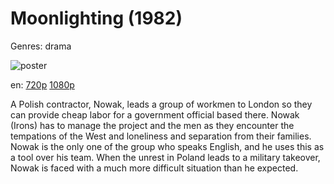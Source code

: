 # Moonlighting (1982)

Genres: drama

![poster](http://image.tmdb.org/t/p/w500/A10ctrMho2nVcPGfxSy2pxezTPm.jpg)

en:
  [720p](magnet:?xt=urn:btih:8e48ce3df71fdd092c670b3fdac890fc69559e58&dn=Moonlighting+%281982%29+720p+BrRip+x264+-+YIFY&tr=udp%3A%2F%2Ftracker.openbittorrent.com%3A80%2Fannounce&tr=udp%3A%2F%2Fglotorrents.pw%3A6969%2Fannounce&tr=udp%3A%2F%2Ftracker.openbittorrent.com%3A80%2Fannounce&tr=udp%3A%2F%2Ftracker.opentrackr.org%3A1337%2Fannounce&tr=udp%3A%2F%2Fzer0day.to%3A1337%2Fannounce&tr=udp%3A%2F%2Ftracker.coppersurfer.tk%3A6969%2Fannounce)
  [1080p](magnet:?xt=urn:btih:8F0AD4EFAC882CD4DF164CAB6D6F8976C63D3BF2&tr=udp://glotorrents.pw:6969/announce&tr=udp://tracker.opentrackr.org:1337/announce&tr=udp://torrent.gresille.org:80/announce&tr=udp://tracker.openbittorrent.com:80&tr=udp://tracker.coppersurfer.tk:6969&tr=udp://tracker.leechers-paradise.org:6969&tr=udp://p4p.arenabg.ch:1337&tr=udp://tracker.internetwarriors.net:1337)
  


A Polish contractor, Nowak, leads a group of workmen to London so they can provide cheap labor for a government official based there. Nowak (Irons) has to manage the project and the men as they encounter the tempations of the West and loneliness and separation from their families. Nowak is the only one of the group who speaks English, and he uses this as a tool over his team. When the unrest in Poland leads to a military takeover, Nowak is faced with a much more difficult situation than he expected.